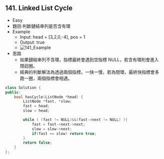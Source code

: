 ## 141. Linked List Cycle
- Easy
- 題目:判斷鏈結串列是否含有環 
- Example
    - Input: head = [3,2,0,-4], pos = 1
    - Output: true
    - ![141_Example](https://hackmd.io/_uploads/SkfiaZUqJg.png)
- 思路
    - 如果鏈結串列不含環，指標最終會遇到空指標 NULL，若含有環則會進入閉迴圈。
    - 經典的判斷解法為透過兩個指標，一快一慢，若為閉環，最終快指標會多跑一圈，兩個指標會相遇。
```cpp
class Solution {
public:
    bool hasCycle(ListNode *head) {
        ListNode *fast, *slow;
        fast = head;
        slow = head;

        while ( (fast != NULL)&&(fast->next != NULL) ){
            fast = fast->next->next;
            slow = slow->next;
            if(fast == slow) return true;
        }
        return false;
    }
};
```
